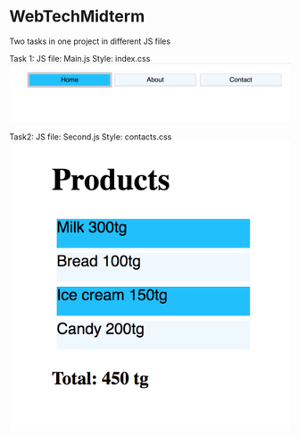 # WebTechMidterm
Two tasks in one project in different JS files

Task 1: 
  JS file: Main.js
  Style: index.css
  ![alt text](https://github.com/Mirzhana/WebTechMidterm/blob/master/1st.png "Logo Title Text 1")
  
Task2:
  JS file: Second.js
  Style: contacts.css
  ![alt text](https://github.com/Mirzhana/WebTechMidterm/blob/master/2nd.png "Logo Title Text 1")
